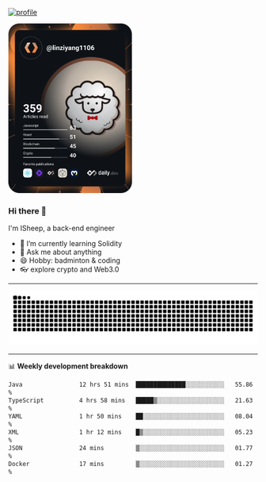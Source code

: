 [![profile](https://user-images.githubusercontent.com/54968314/208005045-e4b42f3b-833d-4242-bfcc-e764865553a2.svg)](https://www.calligrapher.ai/)

<a href="https://app.daily.dev/linziyang1106"><img src="/devcard.png" width="250" alt="ISheep's Dev Card"/></a>

### Hi there 🐏

I'm ISheep, a back-end engineer

- 🔭 I’m currently learning Solidity
- 💬 Ask me about anything
- 😄 Hobby: badminton & coding
- 👓 explore crypto and Web3.0

-------

![](https://raw.githubusercontent.com/ISheepp/ISheepp/output/github-contribution-grid-snake.svg)

-------

📊 **Weekly development breakdown**
<!--START_SECTION:waka-->

```text
Java                12 hrs 51 mins  ██████████████░░░░░░░░░░░   55.86 %
TypeScript          4 hrs 58 mins   █████▒░░░░░░░░░░░░░░░░░░░   21.63 %
YAML                1 hr 50 mins    ██░░░░░░░░░░░░░░░░░░░░░░░   08.04 %
XML                 1 hr 12 mins    █▒░░░░░░░░░░░░░░░░░░░░░░░   05.23 %
JSON                24 mins         ▒░░░░░░░░░░░░░░░░░░░░░░░░   01.77 %
Docker              17 mins         ▒░░░░░░░░░░░░░░░░░░░░░░░░   01.27 %
```

<!--END_SECTION:waka-->
